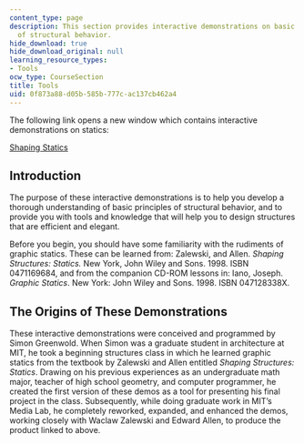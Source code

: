 ```yaml
---
content_type: page
description: This section provides interactive demonstrations on basic principles
  of structural behavior.
hide_download: true
hide_download_original: null
learning_resource_types:
- Tools
ocw_type: CourseSection
title: Tools
uid: 0f873a88-d05b-585b-777c-ac137cb462a4
---
```


The following link opens a new window which contains interactive demonstrations on statics:

[Shaping Statics](/ans7870/4/4.463/f04/module/Start.html)

Introduction
------------

The purpose of these interactive demonstrations is to help you develop a thorough understanding of basic principles of structural behavior, and to provide you with tools and knowledge that will help you to design structures that are efficient and elegant.

Before you begin, you should have some familiarity with the rudiments of graphic statics. These can be learned from: Zalewski, and Allen. _Shaping Structures: Statics._ New York, John Wiley and Sons. 1998. ISBN 0471169684, and from the companion CD-ROM lessons in: Iano, Joseph. _Graphic Statics_. New York: John Wiley and Sons. 1998. ISBN 047128338X.

The Origins of These Demonstrations
-----------------------------------

These interactive demonstrations were conceived and programmed by Simon Greenwold. When Simon was a graduate student in architecture at MIT, he took a beginning structures class in which he learned graphic statics from the textbook by Zalewski and Allen entitled _Shaping Structures: Statics_. Drawing on his previous experiences as an undergraduate math major, teacher of high school geometry, and computer programmer, he created the first version of these demos as a tool for presenting his final project in the class. Subsequently, while doing graduate work in MIT’s Media Lab, he completely reworked, expanded, and enhanced the demos, working closely with Waclaw Zalewski and Edward Allen, to produce the product linked to above.